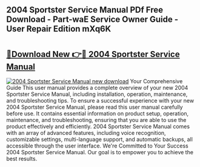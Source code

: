 ## 2004 Sportster Service Manual PDf Free Download - Part-waE Service Owner Guide - User Repair Edition mXq6K

# <h2><a href="http://bc29871.oget.top/?id=2004+Sportster+Service+Manual">🔗Download New 👉🔴 2004 Sportster Service Manual</a></h2>

[![2004 Sportster Service Manual new download](https://i.imgur.com/5g1atiW.png)](http://bc29871.oget.top/?id=2004+Sportster+Service+Manual)
Your Comprehensive Guide This user manual provides a complete overview of your new 2004 Sportster Service Manual, including installation, operation, maintenance, and troubleshooting tips. To ensure a successful experience with your new 2004 Sportster Service Manual, please read this user manual carefully before use. It contains essential information on product setup, operation, maintenance, and troubleshooting, ensuring that you are able to use the product effectively and efficiently. 2004 Sportster Service Manual comes with an array of advanced features, including voice recognition, customizable settings, multi-language support, and automatic backups, all accessible through the user interface. We're Committed to Your Success 2004 Sportster Service Manual. Our goal is to empower you to achieve the best results.
